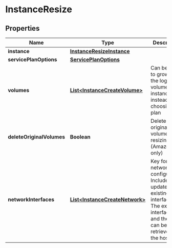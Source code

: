 

# InstanceResize

## Properties

Name | Type | Description | Notes
------------ | ------------- | ------------- | -------------
**instance** | [**InstanceResizeInstance**](InstanceResizeInstance.md) |  |  [optional]
**servicePlanOptions** | [**ServicePlanOptions**](ServicePlanOptions.md) |  |  [optional]
**volumes** | [**List&lt;InstanceCreateVolume&gt;**](InstanceCreateVolume.md) | Can be used to grow just the logical volume of the instance instead of choosing a plan |  [optional]
**deleteOriginalVolumes** | **Boolean** | Delete the original volumes after resizing. (Amazon only) |  [optional]
**networkInterfaces** | [**List&lt;InstanceCreateNetwork&gt;**](InstanceCreateNetwork.md) | Key for network configuration. Include id to update an existing interface. The existing interfaces and their id can be retrieved with the hosts API. |  [optional]




